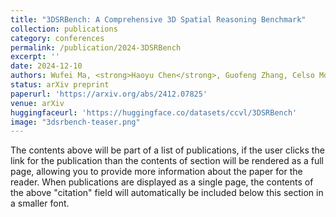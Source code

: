 ```yaml
---
title: "3DSRBench: A Comprehensive 3D Spatial Reasoning Benchmark"
collection: publications
category: conferences
permalink: /publication/2024-3DSRBench
excerpt: ''
date: 2024-12-10
authors: Wufei Ma, <strong>Haoyu Chen</strong>, Guofeng Zhang, Celso Mde Melo, Jieneng Chen, Alan Yuille
status: arXiv preprint
paperurl: 'https://arxiv.org/abs/2412.07825'
venue: arXiv
huggingfaceurl: 'https://huggingface.co/datasets/ccvl/3DSRBench'
image: "3dsrbench-teaser.png"
---
```


The contents above will be part of a list of publications, if the user clicks the link for the publication than the contents of section will be rendered as a full page, allowing you to provide more information about the paper for the reader. When publications are displayed as a single page, the contents of the above "citation" field will automatically be included below this section in a smaller font.
